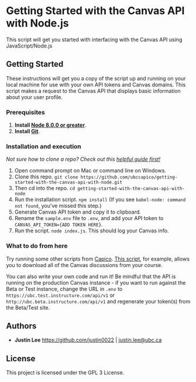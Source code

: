# Getting Started with the Canvas API with Node.js

This script will get you started with interfacing with the Canvas API using JavaScript/Node.js

## Getting Started
These instructions will get you a copy of the script up and running on your local machine for use with your own API tokens and Canvas domains. This script makes a request to the Canvas API that displays basic information about your user profile.

### Prerequisites

1. **Install [Node 8.0.0 or greater](https://nodejs.org)**.
2. **Install [Git](https://git-scm.com/downloads)**.

### Installation and execution

*Not sure how to clone a repo? Check out this [helpful guide first!](https://codeburst.io/git-and-github-in-a-nutshell-b0a3cc06458f)*

1. Open command prompt on Mac or command line on Windows.
1. Clone this repo. `git clone https://github.com/ubccapico/getting-started-with-the-canvas-api-with-node.git`
1. Then cd into the repo. `cd getting-started-with-the-canvas-api-with-node`
1. Run the installation script. `npm install` (If you see `babel-node: command not found`, you've missed this step.)
1. Generate Canvas API token and copy it to clipboard.
1. Rename the `sample.env` file to `.env`, and add your API token to `CANVAS_API_TOKEN={ADD TOKEN HERE}`.
1. Run the script. `node index.js`. This should log your Canvas info.

### What to do from here

Try running some other scripts from [Capico](https://github.com/ubccapico). [This script](https://github.com/ubccapico/canvas-discussion), for example, allows you to download all of the Canvas discussions from your course.

You can also write your own code and run it! Be mindful that the API is running on the production Canvas instance - if you want to run against the Beta or Test instance, change the URL in `.env` to `https://ubc.test.instructure.com/api/v1` or `http://ubc.beta.instructure.com/api/v1` and regenerate your token(s) from the Beta/Test site.

## Authors

* **Justin Lee**
https://github.com/justin0022 | justin.lee@ubc.ca

## License

This project is licensed under the GPL 3 License.
